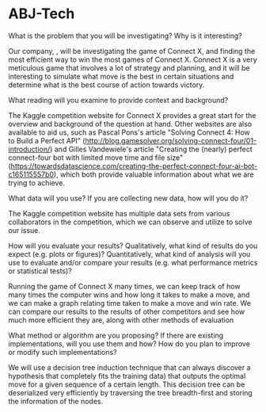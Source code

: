 # ABJ-Tech

What is the problem that you will be investigating? Why is it interesting?

Our company, <insert name here>, will be investigating the game of Connect X, and finding the most efficient way to win the most games of Connect X.  Connect X is a very meticulous game that involves a lot of strategy and planning, and it will be interesting to simulate what move is the best in certain situations and determine what is the best course of action towards victory.

What reading will you examine to provide context and background?

The Kaggle competition website for Connect X provides a great start for the overview and background of the question at hand. Other websites are also available to aid us, such as Pascal Pons's article "Solving Connect 4: How to Build a Perfect API" (http://blog.gamesolver.org/solving-connect-four/01-introduction/)  and Gilles Vandewiele's article "Creating the (nearly) perfect connect-four bot with limited move time and file size" (https://towardsdatascience.com/creating-the-perfect-connect-four-ai-bot-c165115557b0), which both provide valuable information about what we are trying to achieve.

What data will you use? If you are collecting new data, how will you do it?

The Kaggle competition website has multiple data sets from various collaborators in the competition, which we can observe and utilize to solve our issue.
  
How will you evaluate your results? Qualitatively, what kind of results do you expect (e.g. plots or figures)? Quantitatively, what kind of analysis will you use to evaluate and/or compare your results (e.g. what performance metrics or statistical tests)?

Running the game of Connect X many times, we can keep track of how many times the computer wins and how long it takes to make a move, and we can make a graph relating time taken to make a move and win rate.  We can compare our results to the results of other competitors and see how much more efficient they are, along with other methods of evaluation

What method or algorithm are you proposing? If there are existing implementations, will you use them and how? How do you plan to improve or modify such implementations? 

We will use a decision tree induction technique that can always discover a hypothesis that completely fits the training data) that outputs the optimal move for a given sequence of a certain length. This decision tree can be deserialized very efficiently by traversing the tree breadth-first and storing the information of the nodes.
